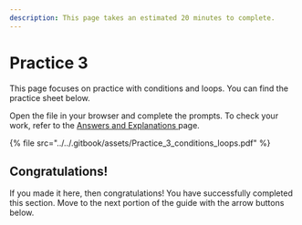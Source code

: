 ```yaml
---
description: This page takes an estimated 20 minutes to complete.
---
```


# Practice 3

This page focuses on practice with conditions and loops. You can find the practice sheet below.

Open the file in your browser and complete the prompts. To check your work, refer to the [Answers and Explanations ](../../conclusion.md)page.

{% file src="../../.gitbook/assets/Practice_3_conditions_loops.pdf" %}

## Congratulations!

If you made it here, then congratulations! You have successfully completed this section. Move to the next portion of the guide with the arrow buttons below.
